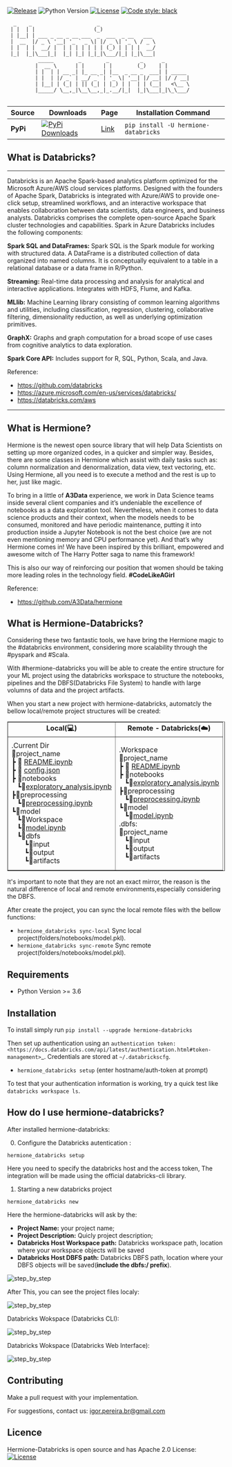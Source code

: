 [![Release](https://img.shields.io/github/v/release/igorpereirabr1/hermione_databricks)]((https://pypi.org/project/hermione-databricks/))
![Python Version](https://img.shields.io/badge/python-3.6%20|%203.7%20|%203.8-brightgreen.svg)
[![License](https://img.shields.io/badge/License-Apache%202.0-blue.svg)](https://opensource.org/licenses/Apache-2.0)
[![Code style: black](https://img.shields.io/badge/code%20style-black-000000.svg)](https://github.com/psf/black)

```
  _    _                     _                             
 | |  | |                   (_)                            
 | |__| | ___ _ __ _ __ ___  _  ___  _ __   ___            
 |  __  |/ _ \ '__| '_ ` _ \| |/ _ \| '_ \ / _ \           
 | |  | |  __/ |  | | | | | | | (_) | | | |  __/           
 |_|  |_|\___|_|  |_| |_| |_|_|\___/|_| |_|\___|         
          _____        _        _          _      _ 
         |  __ \      | |      | |        (_)    | |       
         | |  | | __ _| |_ __ _| |__  _ __ _  ___| | _____ 
         | |  | |/ _` | __/ _` | '_ \| '__| |/ __| |/ / __|
         | |__| | (_| | || (_| | |_) | |  | | (__|   <\__ \
         |_____/ \__,_|\__\__,_|_.__/|_|  |_|\___|_|\_\___/
          
 ```                                                         



| Source    | Downloads                                                                                                                       | Page                                                 | Installation Command                       |
|-----------|---------------------------------------------------------------------------------------------------------------------------------|------------------------------------------------------|--------------------------------------------|
| **PyPi**  | [![PyPi Downloads](https://pepy.tech/badge/hermione_databricks)](https://pypi.org/project/hermione_databricks/)                      | [Link](https://pypi.org/project/hermione_databricks/)        | `pip install -U hermione-databricks `                  |



## What is Databricks?
---
Databricks is an Apache Spark-based analytics platform optimized for the Microsoft Azure/AWS cloud services platforms. Designed with the founders of Apache Spark, Databricks is integrated with Azure/AWS to provide one-click setup, streamlined workflows, and an interactive workspace that enables collaboration between data scientists, data engineers, and business analysts.
Databricks comprises the complete open-source Apache Spark cluster technologies and capabilities. Spark in Azure Databricks includes the following components:

**Spark SQL and DataFrames:** Spark SQL is the Spark module for working with structured data. A DataFrame is a distributed collection of data organized into named columns. It is conceptually equivalent to a table in a relational database or a data frame in R/Python.

**Streaming:** Real-time data processing and analysis for analytical and interactive applications. Integrates with HDFS, Flume, and Kafka.

**MLlib:** Machine Learning library consisting of common learning algorithms and utilities, including classification, regression, clustering, collaborative filtering, dimensionality reduction, as well as underlying optimization primitives.

**GraphX:** Graphs and graph computation for a broad scope of use cases from cognitive analytics to data exploration.

**Spark Core API:** Includes support for R, SQL, Python, Scala, and Java.

Reference:
 - https://github.com/databricks
 - https://azure.microsoft.com/en-us/services/databricks/
 - https://databricks.com/aws
---
## What is Hermione?

Hermione is the newest open source library that will help Data Scientists on setting up more organized codes, in a quicker and simpler way. Besides, there are some classes in Hermione which assist with daily tasks such as: column normalization and denormalization, data view, text vectoring, etc. Using Hermione, all you need is to execute a method and the rest is up to her, just like magic.

To bring in a little of **A3Data** experience, we work in Data Science teams inside several client companies and it’s undeniable the excellence of notebooks as a data exploration tool. Nevertheless, when it comes to data science products and their context, when the models needs to be consumed, monitored and have periodic maintenance, putting it into production inside a Jupyter Notebook is not the best choice (we are not even mentioning memory and CPU performance yet). And that’s why Hermione comes in! We have been inspired by this brilliant, empowered and awesome witch of The Harry Potter saga to name this framework!

This is also our way of reinforcing our position that women should be taking more leading roles in the technology field. **#CodeLikeAGirl**

Reference:
 - https://github.com/A3Data/hermione

## What is Hermione-Databricks?

Considering these two fantastic tools, we have bring the Hermione magic to the #databricks environment, considering more scalability through the #pyspark and #Scala.

With  #hermione-databricks you will be able to create the entire structure for your ML project using the databricks workspace to structure the notebooks, pipelines and the DBFS(Databricks File System) to handle with large volumns of data and the project artifacts.

When you start a new project with hermione-databricks, automatcly the bellow local/remote project structures will be created:

<html>
<table style="border-collapse: collapse; width: 100%;" border="1">
<tbody>
<tr>
<td style="width: 50%; text-align: center;"><strong>Local(💻)</strong></td>
<td style="width: 50%; text-align: center;"><strong>Remote - Databricks(☁️)</strong></td>
</tr>
<tr>
<td style="width: 50%; line-height: 3px;page-break-inside: avoid;">
<p style="line-height: 3px;">.Current Dir</p>
<p style="line-height: 3px;"><g-emoji class="g-emoji" alias="open_file_folder" fallback-src="https://github.githubassets.com/images/icons/emoji/unicode/1f4c2.png">📂</g-emoji>project_name</p>
<p style="line-height: 3px;">┣ <g-emoji class="g-emoji" alias="scroll" fallback-src="https://github.githubassets.com/images/icons/emoji/unicode/1f4dc.png">📜</g-emoji> <a href="hermione_databricks\databricks_file_text\README.ipynb">README.ipynb</a></p>
<p style="line-height: 3px;">┣ <g-emoji class="g-emoji" alias="scroll" fallback-src="https://github.githubassets.com/images/icons/emoji/unicode/1f4dc.png">📜</g-emoji> <a href="hermione_databricks\databricks_file_text\stack_configuration.json">config.json</a></p>
<p style="line-height: 3px;">┣ <g-emoji class="g-emoji" alias="open_file_folder" fallback-src="https://github.githubassets.com/images/icons/emoji/unicode/1f4c2.png">📂</g-emoji>notebooks</p>
<p style="line-height: 3px;">&nbsp;&nbsp; ┗<g-emoji class="g-emoji" alias="scroll" fallback-src="https://github.githubassets.com/images/icons/emoji/unicode/1f4dc.png">📜</g-emoji><a href="hermione_databricks\databricks_file_text\exploratory_analysis.ipynb">exploratory_analysis.ipynb</a></p>
<p style="line-height: 3px;">┣<g-emoji class="g-emoji" alias="open_file_folder" fallback-src="https://github.githubassets.com/images/icons/emoji/unicode/1f4c2.png">📂</g-emoji>preprocessing</p>
<p style="line-height: 3px;">&nbsp;&nbsp; ┗<g-emoji class="g-emoji" alias="scroll" fallback-src="https://github.githubassets.com/images/icons/emoji/unicode/1f4dc.png">📜</g-emoji><a href="hermione_databricks\databricks_file_text\preprocessing.ipynb">preprocessing.ipynb</a></p>
<p style="line-height: 3px;">┗<g-emoji class="g-emoji" alias="open_file_folder" fallback-src="https://github.githubassets.com/images/icons/emoji/unicode/1f4c2.png">📂</g-emoji>model</p>
<p style="line-height: 3px;">&nbsp;&nbsp; ┗<g-emoji class="g-emoji" alias="open_file_folder" fallback-src="https://github.githubassets.com/images/icons/emoji/unicode/1f4c2.png">📂</g-emoji>Workspace</p>
<p style="line-height: 3px;">&nbsp;&nbsp; ┗<g-emoji class="g-emoji" alias="scroll" fallback-src="https://github.githubassets.com/images/icons/emoji/unicode/1f4dc.png">📜</g-emoji><a href="hermione_databricks\databricks_file_text\model.ipynb">model.ipynb</a></p>
<p style="line-height: 3px;">&nbsp;&nbsp; ┗<g-emoji class="g-emoji" alias="open_file_folder" fallback-src="https://github.githubassets.com/images/icons/emoji/unicode/1f4c2.png">📂</g-emoji>dbfs</p>
<p style="line-height: 3px;">&nbsp;&nbsp;&nbsp; &nbsp;&nbsp; ┗<g-emoji class="g-emoji" alias="open_file_folder" fallback-src="https://github.githubassets.com/images/icons/emoji/unicode/1f4c2.png">📂</g-emoji>input</p>
<p style="line-height: 3px;">&nbsp;&nbsp;&nbsp; &nbsp;&nbsp; ┗<g-emoji class="g-emoji" alias="open_file_folder" fallback-src="https://github.githubassets.com/images/icons/emoji/unicode/1f4c2.png">📂</g-emoji>output</p>
<p style="line-height: 3px;">&nbsp;&nbsp;&nbsp; &nbsp;&nbsp; ┗<g-emoji class="g-emoji" alias="open_file_folder" fallback-src="https://github.githubassets.com/images/icons/emoji/unicode/1f4c2.png">📂</g-emoji>artifacts</p>
</td>
<td style="width: 50%; line-height: 3px;page-break-inside: avoid;">
<p style="line-height: 3px;">.Workspace</p>
<p style="line-height: 3px;"><g-emoji class="g-emoji" alias="open_file_folder" fallback-src="https://github.githubassets.com/images/icons/emoji/unicode/1f4c2.png">📂</g-emoji>project_name</p>
<p style="line-height: 3px;">┣ <g-emoji class="g-emoji" alias="scroll" fallback-src="https://github.githubassets.com/images/icons/emoji/unicode/1f4dc.png">📜</g-emoji> <a href="hermione_databricks\databricks_file_text\README.ipynb">README.ipynb</a></p>
<p style="line-height: 3px;">┣ <g-emoji class="g-emoji" alias="open_file_folder" fallback-src="https://github.githubassets.com/images/icons/emoji/unicode/1f4c2.png">📂</g-emoji>notebooks</p>
<p style="line-height: 3px;">&nbsp;&nbsp; ┗<g-emoji class="g-emoji" alias="scroll" fallback-src="https://github.githubassets.com/images/icons/emoji/unicode/1f4dc.png">📜</g-emoji><a href="hermione_databricks\databricks_file_text\exploratory_analysis.ipynb">exploratory_analysis.ipynb</a></p>
<p style="line-height: 3px;">┣<g-emoji class="g-emoji" alias="open_file_folder" fallback-src="https://github.githubassets.com/images/icons/emoji/unicode/1f4c2.png">📂</g-emoji>preprocessing</p>
<p style="line-height: 3px;">&nbsp;&nbsp; ┗<g-emoji class="g-emoji" alias="scroll" fallback-src="https://github.githubassets.com/images/icons/emoji/unicode/1f4dc.png">📜</g-emoji><a href="hermione_databricks\databricks_file_text\preprocessing.ipynb">preprocessing.ipynb</a></p>
<p style="line-height: 3px;">┗<g-emoji class="g-emoji" alias="open_file_folder" fallback-src="https://github.githubassets.com/images/icons/emoji/unicode/1f4c2.png">📂</g-emoji>model</p>
<p style="line-height: 3px;">&nbsp;&nbsp; ┗<g-emoji class="g-emoji" alias="scroll" fallback-src="https://github.githubassets.com/images/icons/emoji/unicode/1f4dc.png">📜</g-emoji><a href="hermione_databricks\databricks_file_text\model.ipynb">model.ipynb</a></p>
<p style="line-height: 3px;"></p>
<p style="line-height: 3px;">.dbfs:</p>
<p style="line-height: 3px;"><g-emoji class="g-emoji" alias="open_file_folder" fallback-src="https://github.githubassets.com/images/icons/emoji/unicode/1f4c2.png">📂</g-emoji>project_name</p>
<p style="line-height: 3px;">&nbsp;&nbsp; ┗<g-emoji class="g-emoji" alias="open_file_folder" fallback-src="https://github.githubassets.com/images/icons/emoji/unicode/1f4c2.png">📂</g-emoji>input</p>
<p style="line-height: 3px;">&nbsp;&nbsp; ┗<g-emoji class="g-emoji" alias="open_file_folder" fallback-src="https://github.githubassets.com/images/icons/emoji/unicode/1f4c2.png">📂</g-emoji>output</p>
<p style="line-height: 3px;">&nbsp;&nbsp; ┗<g-emoji class="g-emoji" alias="open_file_folder" fallback-src="https://github.githubassets.com/images/icons/emoji/unicode/1f4c2.png">📂</g-emoji>artifacts</p>
</td>
</tr>
</tbody>
</table>
</html>

It's important to note that they are not an exact mirror, the reason is the natural difference of local and remote environments,especially considering the DBFS.

After create the project, you can sync the local remote files with the bellow functions:

- ```hermione_databricks sync-local```  Sync local project(folders/notebooks/model.pkl).
- ```hermione_databricks sync-remote``` Sync remote project(folders/notebooks/model.pkl).

Requirements
------------

-  Python Version >= 3.6

Installation
---------------

To install simply run
``pip install --upgrade hermione-databricks``


Then set up authentication using an `authentication token: <https://docs.databricks.com/api/latest/authentication.html#token-management>`_. Credentials are stored at ``~/.databrickscfg``.

- ``hermione_databricks setup`` (enter hostname/auth-token at prompt)

To test that your authentication information is working, try a quick test like ``databricks workspace ls``.


## How do I use hermione-databricks?
After installed hermione-databricks:

0.  Configure the Databricks autentication :

```
hermione_databricks setup
```
Here you need to specify the databricks host and the access token, The integration will be made using the official databricks-cli library.

1. Starting a new databricks project

```
hermione_databricks new
```
Here the hermione-databricks will ask by the:
- **Project Name:** your project name;
- **Project Description:** Quicly project description;
- **Databricks Host Workspace path:** Databricks workspace path, location where your workspace objects will be saved
- **Databricks Host DBFS path:** Databricks DBFS path, location where your DBFS objects will be saved(**include the dbfs:/ prefix**).

![step_by_step](images/hermione_databricks_new_project.png)

After This, you can see the project files localy:

![step_by_step](images/hermione_databricks_new_project_2.png)

Databricks Wokspace (Databricks CLI):

![step_by_step](images/hermione_databricks_new_project_3.png)

Databricks Wokspace (Databricks Web Interface):

![step_by_step](images/hermione_databricks_new_project_4.png)



## Contributing

  Make a pull request with your implementation.

For suggestions, contact us: igor.pereira.br@gmail.com

## Licence
Hermione-Databricks is open source and has Apache 2.0 License: [![License](https://img.shields.io/badge/License-Apache%202.0-blue.svg)](https://opensource.org/licenses/Apache-2.0)